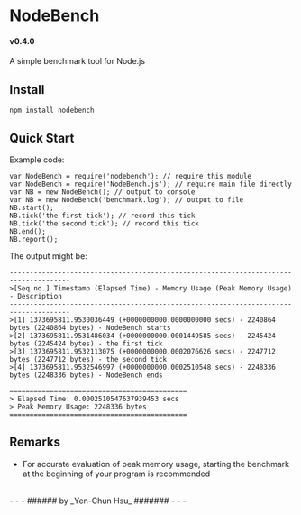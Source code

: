 NodeBench
=========

#### v0.4.0

A simple benchmark tool for Node.js

Install
-------

    npm install nodebench

Quick Start
-----------

Example code:

    var NodeBench = require('nodebench'); // require this module
    var NodeBench = require('NodeBench.js'); // require main file directly
    var NB = new NodeBench(); // output to console
    var NB = new NodeBench('benchmark.log'); // output to file
    NB.start();
    NB.tick('the first tick'); // record this tick
    NB.tick('the second tick'); // record this tick
    NB.end();
    NB.report();

The output might be:

    -------------------------------------------------------------------------------------
    >[Seq no.] Timestamp (Elapsed Time) - Memory Usage (Peak Memory Usage) - Description
    -------------------------------------------------------------------------------------
    >[1] 1373695811.9530036449 (+0000000000.0000000000 secs) - 2240864 bytes (2240864 bytes) - NodeBench starts
    >[2] 1373695811.9531486034 (+0000000000.0001449585 secs) - 2245424 bytes (2245424 bytes) - the first tick
    >[3] 1373695811.9532113075 (+0000000000.0002076626 secs) - 2247712 bytes (2247712 bytes) - the second tick
    >[4] 1373695811.9532546997 (+0000000000.0002510548 secs) - 2248336 bytes (2248336 bytes) - NodeBench ends

    ============================================
    > Elapsed Time: 0.0002510547637939453 secs
    > Peak Memory Usage: 2248336 bytes
    ============================================

Remarks
-------

* For accurate evaluation of peak memory usage, starting the benchmark at the beginning of your program is recommended

<br />
- - -
###### by _Yen-Chun Hsu_ #######
- - -
